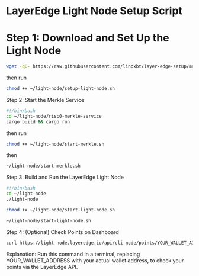 # LayerEdge Light Node Setup Script

# Step 1: Download and Set Up the Light Node
```bash
wget -qO- https://raw.githubusercontent.com/linoxbt/layer-edge-setup/main/setup.sh | bash
```
then run
```bash
chmod +x ~/light-node/setup-light-node.sh
```
Step 2: Start the Merkle Service

```bash
#!/bin/bash
cd ~/light-node/risc0-merkle-service
cargo build && cargo run
```
then run
```bash
chmod +x ~/light-node/start-merkle.sh
```
then 
```bash
~/light-node/start-merkle.sh
```
Step 3: Build and Run the LayerEdge Light Node

```bash
#!/bin/bash
cd ~/light-node
./light-node
```
```bash
chmod +x ~/light-node/start-light-node.sh
```
```bash
~/light-node/start-light-node.sh
```
Step 4: (Optional) Check Points on Dashboard
```bash
curl https://light-node.layeredge.io/api/cli-node/points/YOUR_WALLET_ADDRESS
```
Explanation: Run this command in a terminal, replacing YOUR_WALLET_ADDRESS with your actual wallet address, to check your points via the LayerEdge API.


